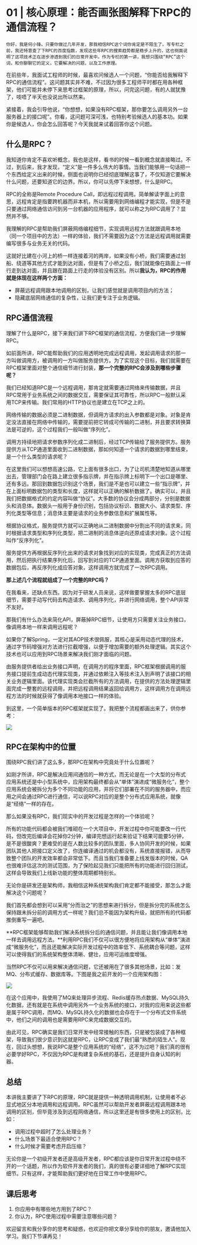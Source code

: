 # 01 | 核心原理：能否画张图解释下RPC的通信流程？

    你好，我是何小锋。只要你做过几年开发，那我相信RPC这个词你肯定是不陌生了。写专栏之前，我还特意查了下RPC的百度指数，发现这些年RPC的搜索趋势都是稳步上升的，这也侧面说明了这项技术正在逐步渗透到我们的日常开发中。作为专栏的第一讲，我想只围绕“RPC”这个词，和你聊聊它的定义，它要解决的问题，以及工作原理。

在前些年，我面试工程师的时候，最喜欢问候选人一个问题，“你能否给我解释下RPC的通信流程”。这问题其实并不难，不过因为很多工程师平时都在用各种框架，他们可能并未停下来思考过框架的原理，所以，问完这问题，有的人就犹豫了，吱唔了半天也没说出所以然来。

紧接着，我会引导他说，“你想想，如果没有RPC框架，那你要怎么调用另外一台服务器上的接口呢”。你看，这问题可深可浅，也特别考验候选人的基本功。如果你是候选人，你会怎么回答呢？今天我就来试着回答你这个问题。

## 什么是RPC？

我知道你肯定不喜欢听概念，我也是这样，看书的时候一看到概念就直接略过。不过，到后来，我才发现，“定义”是一件多么伟大的事情。当我们能够用一句话把一个东西给定义出来的时候，侧面也说明你已经彻底理解这事了，不仅知道它要解决什么问题，还要知道它的边界。所以，你可以先停下来想想，什么是RPC。

RPC的全称是Remote Procedure Call，即远程过程调用。简单解读字面上的意思，远程肯定是指要跨机器而非本机，所以需要用到网络编程才能实现，但是不是只要通过网络通信访问到另一台机器的应用程序，就可以称之为RPC调用了？显然并不够。

我理解的RPC是帮助我们屏蔽网络编程细节，实现调用远程方法就跟调用本地（同一个项目中的方法）一样的体验，我们不需要因为这个方法是远程调用就需要编写很多与业务无关的代码。

这就好比建在小河上的桥一样连接着河的两岸，如果没有小桥，我们需要通过划船、绕道等其他方式才能到达对面，但是有了小桥之后，我们就能像在路面上一样行走到达对面，并且跟在路面上行走的体验没有区别。所以**我认为，RPC的作用就是体现在这样两个方面：**

*   屏蔽远程调用跟本地调用的区别，让我们感觉就是调用项目内的方法；
*   隐藏底层网络通信的复杂性，让我们更专注于业务逻辑。

## RPC通信流程

理解了什么是RPC，接下来我们讲下RPC框架的通信流程，方便我们进一步理解RPC。

如前面所讲，RPC能帮助我们的应用透明地完成远程调用，发起调用请求的那一方叫做调用方，被调用的一方叫做服务提供方。为了实现这个目标，我们就需要在RPC框架里面对整个通信细节进行封装，**那一个完整的RPC会涉及到哪些步骤呢？**

我们已经知道RPC是一个远程调用，那肯定就需要通过网络来传输数据，并且RPC常用于业务系统之间的数据交互，需要保证其可靠性，所以RPC一般默认采用TCP来传输。我们常用的HTTP协议也是建立在TCP之上的。

网络传输的数据必须是二进制数据，但调用方请求的出入参数都是对象。对象是肯定没法直接在网络中传输的，需要提前把它转成可传输的二进制，并且要求转换算法是可逆的，这个过程我们一般叫做“序列化”。

调用方持续地把请求参数序列化成二进制后，经过TCP传输给了服务提供方。服务提供方从TCP通道里面收到二进制数据，那如何知道一个请求的数据到哪里结束，是一个什么类型的请求呢？

在这里我们可以想想高速公路，它上面有很多出口，为了让司机清楚地知道从哪里出去，管理部门会在路上建立很多指示牌，并在指示牌上标明下一个出口是哪里、还有多远。那回到数据包识别这个场景，我们是不是也可以建立一些“指示牌”，并在上面标明数据包的类型和长度，这样就可以正确的解析数据了。确实可以，并且我们把数据格式的约定内容叫做“协议”。大多数的协议会分成两部分，分别是数据头和消息体。数据头一般用于身份识别，包括协议标识、数据大小、请求类型、序列化类型等信息；消息体主要是请求的业务参数信息和扩展属性等。

根据协议格式，服务提供方就可以正确地从二进制数据中分割出不同的请求来，同时根据请求类型和序列化类型，把二进制的消息体逆向还原成请求对象。这个过程叫作“反序列化”。

服务提供方再根据反序列化出来的请求对象找到对应的实现类，完成真正的方法调用，然后把执行结果序列化后，回写到对应的TCP通道里面。调用方获取到应答的数据包后，再反序列化成应答对象，这样调用方就完成了一次RPC调用。

**那上述几个流程就组成了一个完整的RPC吗？**

在我看来，还缺点东西。因为对于研发人员来说，这样做要掌握太多的RPC底层细节，需要手动写代码去构造请求、调用序列化，并进行网络调用，整个API非常不友好。

那我们有什么办法来简化API，屏蔽掉RPC细节，让使用方只需要关注业务接口，像调用本地一样来调用远程呢？

如果你了解Spring，一定对其AOP技术很佩服，其核心是采用动态代理的技术，通过字节码增强对方法进行拦截增强，以便于增加需要的额外处理逻辑。其实这个技术也可以应用到RPC场景来解决我们刚才面临的问题。

由服务提供者给出业务接口声明，在调用方的程序里面，RPC框架根据调用的服务接口提前生成动态代理实现类，并通过依赖注入等技术注入到声明了该接口的相关业务逻辑里面。该代理实现类会拦截所有的方法调用，在提供的方法处理逻辑里面完成一整套的远程调用，并把远程调用结果返回给调用方，这样调用方在调用远程方法的时候就获得了像调用本地接口一样的体验。

到这里，一个简单版本的RPC框架就实现了。我把整个流程都画出来了，供你参考：

![](https://static001.geekbang.org/resource/image/ac/fa/acf53138659f4982bbef02acdd30f1fa.jpg)

## RPC在架构中的位置

围绕RPC我们讲了这么多，那RPC在架构中究竟处于什么位置呢？

如刚才所讲，RPC是解决应用间通信的一种方式，而无论是在一个大型的分布式应用系统还是中小型系统中，应用架构最终都会从“单体”演进成“微服务化”，整个应用系统会被拆分为多个不同功能的应用，并将它们部署在不同的服务器中，而应用之间会通过RPC进行通信，可以说RPC对应的是整个分布式应用系统，就像是“经络”一样的存在。

那么如果没有RPC，我们现实中的开发过程是怎样的一个体验呢？

所有的功能代码都会被我们堆砌在一个大项目中，开发过程中你可能要改一行代码，但改完后编译会花掉你2分钟，编译完想运行起来验证下结果可能要5分钟，是不是很酸爽？更难受的是在人数比较多的团队里面，多人协同开发的时候，如果团队其他人把接口定义改了，你连编译通过的机会都没有，系统直接报错，从而导致整个团队的开发效率都会非常低下。而且当我们准备要上线发版本的时候，QA也很难评估这次的测试范围，为了保险起见我们只能把所有的功能进行回归测试，这样会导致我们上线新功能的整体周期都特别长。

无论你是研发还是架构师，我相信这种系统架构我们肯定都不能接受，那怎么才能解决这个问题呢？

我们首先都会想到可以采用“分而治之”的思想来进行拆分，但是拆分完的系统怎么保持跟未拆分前的调用方式一样呢？我们总不能因为架构升级，就把所有的代码都推倒重写一遍吧。

**RPC框架能够帮助我们解决系统拆分后的通信问题，并且能让我们像调用本地一样去调用远程方法。**利用RPC我们不仅可以很方便地将应用架构从“单体”演进成“微服务化”，而且还能解决实际开发过程中的效率低下、系统耦合等问题，这样可以使得我们的系统架构整体清晰、健壮，应用可运维度增强。

当然RPC不仅可以用来解决通信问题，它还被用在了很多其他场景，比如：发MQ、分布式缓存、数据库等。下图是我之前开发的一个应用架构图：

![](https://static001.geekbang.org/resource/image/50/be/506e902e06e91663334672c29bfbc2be.jpg)

在这个应用中，我使用了MQ来处理异步流程、Redis缓存热点数据、MySQL持久化数据，还有就是在系统中调用另外一个业务系统的接口，对我的应用来说这些都是属于RPC调用，而MQ、MySQL持久化的数据也会存在于一个分布式文件系统中，他们之间的调用也是需要用RPC来完成数据交互的。

由此可见，RPC确实是我们日常开发中经常接触的东西，只是被包装成了各种框架，导致我们很少意识到这就是RPC，让RPC变成了我们最“熟悉的陌生人”。现在，回过头想想，我说RPC是整个应用系统的“经络”，这不为过吧？我们真的很有必要学好RPC，不仅因为RPC是构建复杂系统的基石，还是提升自身认知的利器。

## 总结

本讲我主要讲了下RPC的原理，RPC就是提供一种透明调用机制，让使用者不必显式地区分本地调用和远程调用。RPC虽然可以帮助开发者屏蔽远程调用跟本地调用的区别，但毕竟涉及到远程网络通信，所以这里还是有很多使用上的区别，比如：

*   调用过程中超时了怎么处理业务？
*   什么场景下最适合使用RPC？
*   什么时候才需要考虑开启压缩？

无论你是一个初级开发者还是高级开发者，RPC都应该是你日常开发过程中绕不开的一个话题，所以作为软件开发者的我们，真的很有必要详细地了解RPC实现细节。只有这样，才能帮助我们更好地在日常工作中使用RPC。

## 课后思考

1.  你应用中有哪些地方用到了RPC？
2.  你认为，RPC使用过程中需要注意哪些问题？

欢迎留言和我分享你的思考和疑惑，也欢迎你把文章分享给你的朋友，邀请他加入学习。我们下节课再见！
    